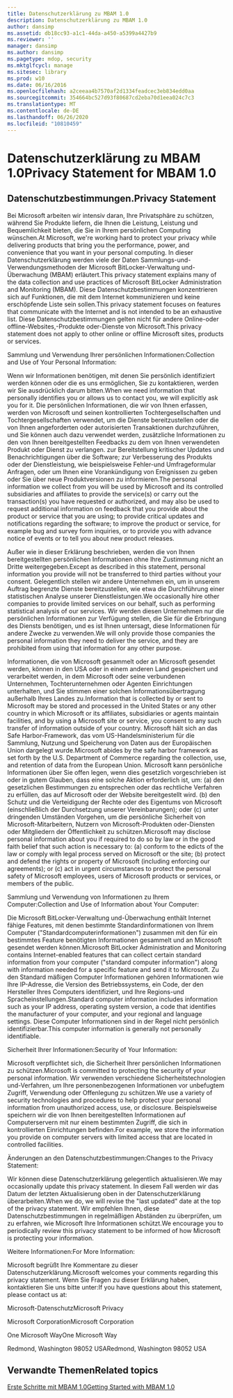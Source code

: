 ```yaml
---
title: Datenschutzerklärung zu MBAM 1.0
description: Datenschutzerklärung zu MBAM 1.0
author: dansimp
ms.assetid: db18cc93-a1c1-44da-a450-a5399a4427b9
ms.reviewer: ''
manager: dansimp
ms.author: dansimp
ms.pagetype: mdop, security
ms.mktglfcycl: manage
ms.sitesec: library
ms.prod: w10
ms.date: 06/16/2016
ms.openlocfilehash: a2ceeaa4b7570af2d1334feadcec3eb834edd0aa
ms.sourcegitcommit: 354664bc527d93f80687cd2eba70d1eea024c7c3
ms.translationtype: MT
ms.contentlocale: de-DE
ms.lasthandoff: 06/26/2020
ms.locfileid: "10810459"
---
```

# <span data-ttu-id="1a7dd-103">Datenschutzerklärung zu MBAM 1.0</span><span class="sxs-lookup"><span data-stu-id="1a7dd-103">Privacy Statement for MBAM 1.0</span></span>


## <span data-ttu-id="1a7dd-104">Datenschutzbestimmungen.</span><span class="sxs-lookup"><span data-stu-id="1a7dd-104">Privacy Statement</span></span>


<span data-ttu-id="1a7dd-105">Bei Microsoft arbeiten wir intensiv daran, Ihre Privatsphäre zu schützen, während Sie Produkte liefern, die Ihnen die Leistung, Leistung und Bequemlichkeit bieten, die Sie in Ihrem persönlichen Computing wünschen.</span><span class="sxs-lookup"><span data-stu-id="1a7dd-105">At Microsoft, we're working hard to protect your privacy while delivering products that bring you the performance, power, and convenience that you want in your personal computing.</span></span> <span data-ttu-id="1a7dd-106">In dieser Datenschutzerklärung werden viele der Daten Sammlungs-und-Verwendungsmethoden der Microsoft BitLocker-Verwaltung und-Überwachung (MBAM) erläutert.</span><span class="sxs-lookup"><span data-stu-id="1a7dd-106">This privacy statement explains many of the data collection and use practices of Microsoft BitLocker Administration and Monitoring (MBAM).</span></span> <span data-ttu-id="1a7dd-107">Diese Datenschutzbestimmungen konzentrieren sich auf Funktionen, die mit dem Internet kommunizieren und keine erschöpfende Liste sein sollen.</span><span class="sxs-lookup"><span data-stu-id="1a7dd-107">This privacy statement focuses on features that communicate with the Internet and is not intended to be an exhaustive list.</span></span> <span data-ttu-id="1a7dd-108">Diese Datenschutzbestimmungen gelten nicht für andere Online-oder offline-Websites,-Produkte oder-Dienste von Microsoft.</span><span class="sxs-lookup"><span data-stu-id="1a7dd-108">This privacy statement does not apply to other online or offline Microsoft sites, products or services.</span></span>

<span data-ttu-id="1a7dd-109">Sammlung und Verwendung Ihrer persönlichen Informationen:</span><span class="sxs-lookup"><span data-stu-id="1a7dd-109">Collection and Use of Your Personal Information:</span></span>

<span data-ttu-id="1a7dd-110">Wenn wir Informationen benötigen, mit denen Sie persönlich identifiziert werden können oder die es uns ermöglichen, Sie zu kontaktieren, werden wir Sie ausdrücklich darum bitten.</span><span class="sxs-lookup"><span data-stu-id="1a7dd-110">When we need information that personally identifies you or allows us to contact you, we will explicitly ask you for it.</span></span> <span data-ttu-id="1a7dd-111">Die persönlichen Informationen, die wir von Ihnen erfassen, werden von Microsoft und seinen kontrollierten Tochtergesellschaften und Tochtergesellschaften verwendet, um die Dienste bereitzustellen oder die von Ihnen angeforderten oder autorisierten Transaktionen durchzuführen, und Sie können auch dazu verwendet werden, zusätzliche Informationen zu den von Ihnen bereitgestellten Feedbacks zu dem von Ihnen verwendeten Produkt oder Dienst zu verlangen. zur Bereitstellung kritischer Updates und Benachrichtigungen über die Software; zur Verbesserung des Produkts oder der Dienstleistung, wie beispielsweise Fehler-und Umfrageformular Anfragen, oder um Ihnen eine Vorankündigung von Ereignissen zu geben oder Sie über neue Produktversionen zu informieren.</span><span class="sxs-lookup"><span data-stu-id="1a7dd-111">The personal information we collect from you will be used by Microsoft and its controlled subsidiaries and affiliates to provide the service(s) or carry out the transaction(s) you have requested or authorized, and may also be used to request additional information on feedback that you provide about the product or service that you are using; to provide critical updates and notifications regarding the software; to improve the product or service, for example bug and survey form inquiries, or to provide you with advance notice of events or to tell you about new product releases.</span></span>

<span data-ttu-id="1a7dd-112">Außer wie in dieser Erklärung beschrieben, werden die von Ihnen bereitgestellten persönlichen Informationen ohne Ihre Zustimmung nicht an Dritte weitergegeben.</span><span class="sxs-lookup"><span data-stu-id="1a7dd-112">Except as described in this statement, personal information you provide will not be transferred to third parties without your consent.</span></span> <span data-ttu-id="1a7dd-113">Gelegentlich stellen wir andere Unternehmen ein, um in unserem Auftrag begrenzte Dienste bereitzustellen, wie etwa die Durchführung einer statistischen Analyse unserer Dienstleistungen.</span><span class="sxs-lookup"><span data-stu-id="1a7dd-113">We occasionally hire other companies to provide limited services on our behalf, such as performing statistical analysis of our services.</span></span> <span data-ttu-id="1a7dd-114">Wir werden diesen Unternehmen nur die persönlichen Informationen zur Verfügung stellen, die Sie für die Erbringung des Diensts benötigen, und es ist Ihnen untersagt, diese Informationen für andere Zwecke zu verwenden.</span><span class="sxs-lookup"><span data-stu-id="1a7dd-114">We will only provide those companies the personal information they need to deliver the service, and they are prohibited from using that information for any other purpose.</span></span>

<span data-ttu-id="1a7dd-115">Informationen, die von Microsoft gesammelt oder an Microsoft gesendet werden, können in den USA oder in einem anderen Land gespeichert und verarbeitet werden, in dem Microsoft oder seine verbundenen Unternehmen, Tochterunternehmen oder Agenten Einrichtungen unterhalten, und Sie stimmen einer solchen Informationsübertragung außerhalb Ihres Landes zu.</span><span class="sxs-lookup"><span data-stu-id="1a7dd-115">Information that is collected by or sent to Microsoft may be stored and processed in the United States or any other country in which Microsoft or its affiliates, subsidiaries or agents maintain facilities, and by using a Microsoft site or service, you consent to any such transfer of information outside of your country.</span></span> <span data-ttu-id="1a7dd-116">Microsoft hält sich an das Safe Harbor-Framework, das vom US-Handelsministerium für die Sammlung, Nutzung und Speicherung von Daten aus der Europäischen Union dargelegt wurde.</span><span class="sxs-lookup"><span data-stu-id="1a7dd-116">Microsoft abides by the safe harbor framework as set forth by the U.S. Department of Commerce regarding the collection, use, and retention of data from the European Union.</span></span> <span data-ttu-id="1a7dd-117">Microsoft kann persönliche Informationen über Sie offen legen, wenn dies gesetzlich vorgeschrieben ist oder in gutem Glauben, dass eine solche Aktion erforderlich ist, um: (a) den gesetzlichen Bestimmungen zu entsprechen oder das rechtliche Verfahren zu erfüllen, das auf Microsoft oder der Website bereitgestellt wird. (b) den Schutz und die Verteidigung der Rechte oder des Eigentums von Microsoft (einschließlich der Durchsetzung unserer Vereinbarungen); oder (c) unter dringenden Umständen Vorgehen, um die persönliche Sicherheit von Microsoft-Mitarbeitern, Nutzern von Microsoft-Produkten oder-Diensten oder Mitgliedern der Öffentlichkeit zu schützen.</span><span class="sxs-lookup"><span data-stu-id="1a7dd-117">Microsoft may disclose personal information about you if required to do so by law or in the good faith belief that such action is necessary to: (a) conform to the edicts of the law or comply with legal process served on Microsoft or the site; (b) protect and defend the rights or property of Microsoft (including enforcing our agreements); or (c) act in urgent circumstances to protect the personal safety of Microsoft employees, users of Microsoft products or services, or members of the public.</span></span>

<span data-ttu-id="1a7dd-118">Sammlung und Verwendung von Informationen zu Ihrem Computer:</span><span class="sxs-lookup"><span data-stu-id="1a7dd-118">Collection and Use of Information about Your Computer:</span></span>

<span data-ttu-id="1a7dd-119">Die Microsoft BitLocker-Verwaltung und-Überwachung enthält Internet fähige Features, mit denen bestimmte Standardinformationen von Ihrem Computer ("Standardcomputerinformationen") zusammen mit den für ein bestimmtes Feature benötigten Informationen gesammelt und an Microsoft gesendet werden können.</span><span class="sxs-lookup"><span data-stu-id="1a7dd-119">Microsoft BitLocker Administration and Monitoring contains Internet-enabled features that can collect certain standard information from your computer ("standard computer information") along with information needed for a specific feature and send it to Microsoft.</span></span> <span data-ttu-id="1a7dd-120">Zu den Standard mäßigen Computer Informationen gehören Informationen wie Ihre IP-Adresse, die Version des Betriebssystems, ein Code, der den Hersteller Ihres Computers identifiziert, und Ihre Regions-und Spracheinstellungen.</span><span class="sxs-lookup"><span data-stu-id="1a7dd-120">Standard computer information includes information such as your IP address, operating system version, a code that identifies the manufacturer of your computer, and your regional and language settings.</span></span> <span data-ttu-id="1a7dd-121">Diese Computer Informationen sind in der Regel nicht persönlich identifizierbar.</span><span class="sxs-lookup"><span data-stu-id="1a7dd-121">This computer information is generally not personally identifiable.</span></span>

<span data-ttu-id="1a7dd-122">Sicherheit Ihrer Informationen:</span><span class="sxs-lookup"><span data-stu-id="1a7dd-122">Security of Your Information:</span></span>

<span data-ttu-id="1a7dd-123">Microsoft verpflichtet sich, die Sicherheit Ihrer persönlichen Informationen zu schützen.</span><span class="sxs-lookup"><span data-stu-id="1a7dd-123">Microsoft is committed to protecting the security of your personal information.</span></span> <span data-ttu-id="1a7dd-124">Wir verwenden verschiedene Sicherheitstechnologien und-Verfahren, um Ihre personenbezogenen Informationen vor unbefugtem Zugriff, Verwendung oder Offenlegung zu schützen.</span><span class="sxs-lookup"><span data-stu-id="1a7dd-124">We use a variety of security technologies and procedures to help protect your personal information from unauthorized access, use, or disclosure.</span></span> <span data-ttu-id="1a7dd-125">Beispielsweise speichern wir die von Ihnen bereitgestellten Informationen auf Computerservern mit nur einem bestimmten Zugriff, die sich in kontrollierten Einrichtungen befinden.</span><span class="sxs-lookup"><span data-stu-id="1a7dd-125">For example, we store the information you provide on computer servers with limited access that are located in controlled facilities.</span></span>

<span data-ttu-id="1a7dd-126">Änderungen an den Datenschutzbestimmungen:</span><span class="sxs-lookup"><span data-stu-id="1a7dd-126">Changes to the Privacy Statement:</span></span>

<span data-ttu-id="1a7dd-127">Wir können diese Datenschutzerklärung gelegentlich aktualisieren.</span><span class="sxs-lookup"><span data-stu-id="1a7dd-127">We may occasionally update this privacy statement.</span></span> <span data-ttu-id="1a7dd-128">In diesem Fall werden wir das Datum der letzten Aktualisierung oben in der Datenschutzerklärung überarbeiten.</span><span class="sxs-lookup"><span data-stu-id="1a7dd-128">When we do, we will revise the "last updated" date at the top of the privacy statement.</span></span> <span data-ttu-id="1a7dd-129">Wir empfehlen Ihnen, diese Datenschutzbestimmungen in regelmäßigen Abständen zu überprüfen, um zu erfahren, wie Microsoft Ihre Informationen schützt.</span><span class="sxs-lookup"><span data-stu-id="1a7dd-129">We encourage you to periodically review this privacy statement to be informed of how Microsoft is protecting your information.</span></span>

<span data-ttu-id="1a7dd-130">Weitere Informationen:</span><span class="sxs-lookup"><span data-stu-id="1a7dd-130">For More Information:</span></span>

<span data-ttu-id="1a7dd-131">Microsoft begrüßt Ihre Kommentare zu dieser Datenschutzerklärung.</span><span class="sxs-lookup"><span data-stu-id="1a7dd-131">Microsoft welcomes your comments regarding this privacy statement.</span></span> <span data-ttu-id="1a7dd-132">Wenn Sie Fragen zu dieser Erklärung haben, kontaktieren Sie uns bitte unter:</span><span class="sxs-lookup"><span data-stu-id="1a7dd-132">If you have questions about this statement, please contact us at:</span></span>

<span data-ttu-id="1a7dd-133">Microsoft-Datenschutz</span><span class="sxs-lookup"><span data-stu-id="1a7dd-133">Microsoft Privacy</span></span>

<span data-ttu-id="1a7dd-134">Microsoft Corporation</span><span class="sxs-lookup"><span data-stu-id="1a7dd-134">Microsoft Corporation</span></span>

<span data-ttu-id="1a7dd-135">One Microsoft Way</span><span class="sxs-lookup"><span data-stu-id="1a7dd-135">One Microsoft Way</span></span>

<span data-ttu-id="1a7dd-136">Redmond, Washington 98052 USA</span><span class="sxs-lookup"><span data-stu-id="1a7dd-136">Redmond, Washington 98052 USA</span></span>

## <span data-ttu-id="1a7dd-137">Verwandte Themen</span><span class="sxs-lookup"><span data-stu-id="1a7dd-137">Related topics</span></span>


[<span data-ttu-id="1a7dd-138">Erste Schritte mit MBAM 1.0</span><span class="sxs-lookup"><span data-stu-id="1a7dd-138">Getting Started with MBAM 1.0</span></span>](getting-started-with-mbam-10.md)

 

 





